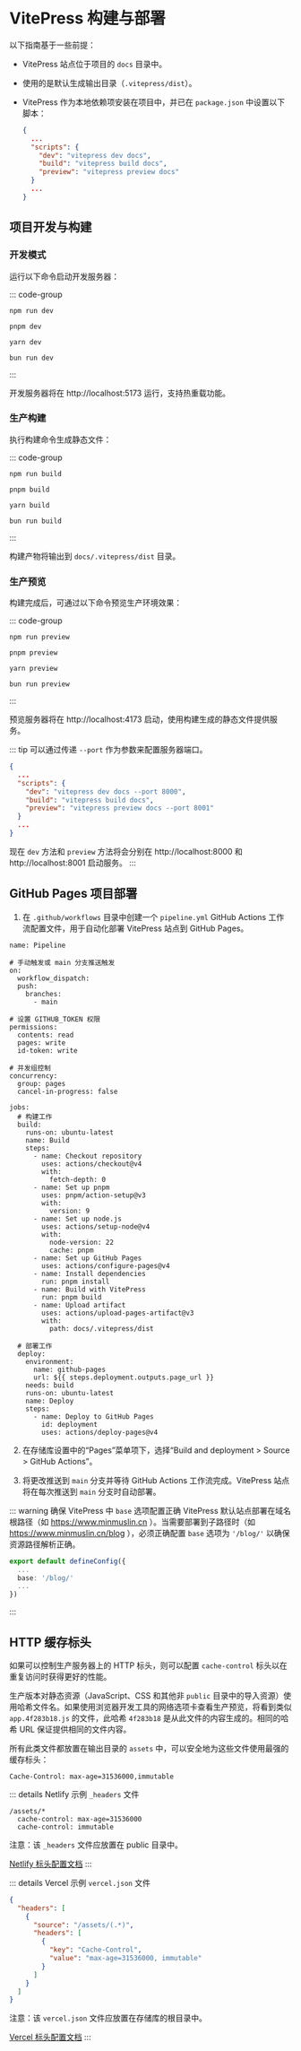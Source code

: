 # VitePress 构建与部署

以下指南基于一些前提：

* VitePress 站点位于项目的 `docs` 目录中。
* 使用的是默认生成输出目录（`.vitepress/dist`）。
* VitePress 作为本地依赖项安装在项目中，并已在 `package.json` 中设置以下脚本：

  ```JSON [package.json]
  {
    ...
    "scripts": {
      "dev": "vitepress dev docs",
      "build": "vitepress build docs",
      "preview": "vitepress preview docs"
    }
    ...
  }
  ```

## 项目开发与构建

### 开发模式

运行以下命令启动开发服务器：

::: code-group
```Shell [npm]
npm run dev
```

```Shell [pnpm]
pnpm dev
```

```Shell [yarn]
yarn dev
```

```Shell [bun]
bun run dev
```
:::

开发服务器将在 http://localhost:5173 运行，支持热重载功能。

### 生产构建

执行构建命令生成静态文件：

::: code-group
```Shell [npm]
npm run build
```

```Shell [pnpm]
pnpm build
```

```Shell [yarn]
yarn build
```

```Shell [bun]
bun run build
```
:::

构建产物将输出到 `docs/.vitepress/dist` 目录。

### 生产预览

构建完成后，可通过以下命令预览生产环境效果：

::: code-group
```Shell [npm]
npm run preview
```

```Shell [pnpm]
pnpm preview
```

```Shell [yarn]
yarn preview
```

```Shell [bun]
bun run preview
```
:::

预览服务器将在 http://localhost:4173 启动，使用构建生成的静态文件提供服务。

::: tip
可以通过传递 `--port` 作为参数来配置服务器端口。

```JSON
{
  ...
  "scripts": {
    "dev": "vitepress dev docs --port 8000",
    "build": "vitepress build docs",
    "preview": "vitepress preview docs --port 8001"
  }
  ...
}
```

现在 `dev` 方法和 `preview` 方法将会分别在 http://localhost:8000 和 http://localhost:8001 启动服务。
:::

## GitHub Pages 项目部署

1. 在 `.github/workflows` 目录中创建一个 `pipeline.yml` GitHub Actions 工作流配置文件，用于自动化部署 VitePress 站点到 GitHub Pages。

``` YML [.github/workflows/pipeline.yml]
name: Pipeline

# 手动触发或 main 分支推送触发
on:
  workflow_dispatch:
  push:
    branches:
      - main

# 设置 GITHUB_TOKEN 权限
permissions:
  contents: read
  pages: write
  id-token: write

# 并发组控制
concurrency:
  group: pages
  cancel-in-progress: false

jobs:
  # 构建工作
  build:
    runs-on: ubuntu-latest
    name: Build
    steps:
      - name: Checkout repository
        uses: actions/checkout@v4
        with:
          fetch-depth: 0
      - name: Set up pnpm
        uses: pnpm/action-setup@v3
        with:
          version: 9
      - name: Set up node.js
        uses: actions/setup-node@v4
        with:
          node-version: 22
          cache: pnpm
      - name: Set up GitHub Pages
        uses: actions/configure-pages@v4
      - name: Install dependencies
        run: pnpm install
      - name: Build with VitePress
        run: pnpm build
      - name: Upload artifact
        uses: actions/upload-pages-artifact@v3
        with:
          path: docs/.vitepress/dist

  # 部署工作
  deploy:
    environment:
      name: github-pages
      url: ${{ steps.deployment.outputs.page_url }}
    needs: build
    runs-on: ubuntu-latest
    name: Deploy
    steps:
      - name: Deploy to GitHub Pages
        id: deployment
        uses: actions/deploy-pages@v4
```

2. 在存储库设置中的“Pages”菜单项下，选择“Build and deployment > Source > GitHub Actions”。

3. 将更改推送到 `main` 分支并等待 GitHub Actions 工作流完成。VitePress 站点将在每次推送到 `main` 分支时自动部署。

::: warning 确保 VitePress 中 `base` 选项配置正确
VitePress 默认站点部署在域名根路径（如 https://www.minmuslin.cn ）。当需要部署到子路径时（如 https://www.minmuslin.cn/blog ），必须正确配置 `base` 选项为 `'/blog/'` 以确保资源路径解析正确。

```TypeScript
export default defineConfig({
  ...
  base: '/blog/'
  ...
})
```
:::

## HTTP 缓存标头

如果可以控制生产服务器上的 HTTP 标头，则可以配置 `cache-control` 标头以在重复访问时获得更好的性能。

生产版本对静态资源（JavaScript、CSS 和其他非 `public` 目录中的导入资源）使用哈希文件名。如果使用浏览器开发工具的网络选项卡查看生产预览，将看到类似 `app.4f283b18.js` 的文件，此哈希 `4f283b18` 是从此文件的内容生成的。相同的哈希 URL 保证提供相同的文件内容。

所有此类文件都放置在输出目录的 `assets` 中，可以安全地为这些文件使用最强的缓存标头：

```
Cache-Control: max-age=31536000,immutable
```

::: details Netlify 示例 `_headers` 文件
```
/assets/*
  cache-control: max-age=31536000
  cache-control: immutable
```

注意：该 `_headers` 文件应放置在 public 目录中。

[Netlify 标头配置文档](https://docs.netlify.com/routing/headers)
:::

::: details Vercel 示例 `vercel.json` 文件
```json
{
  "headers": [
    {
      "source": "/assets/(.*)",
      "headers": [
        {
          "key": "Cache-Control",
          "value": "max-age=31536000, immutable"
        }
      ]
    }
  ]
}
```

注意：该 `vercel.json` 文件应放置在存储库的根目录中。

[Vercel 标头配置文档](https://vercel.com/docs/concepts/projects/project-configuration#headers)
:::
